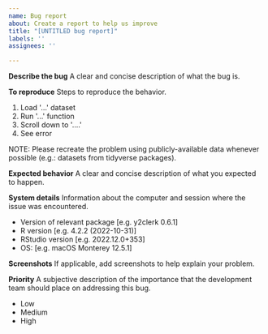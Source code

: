 ```yaml
---
name: Bug report
about: Create a report to help us improve
title: "[UNTITLED bug report]"
labels: ''
assignees: ''

---
```


**Describe the bug**
A clear and concise description of what the bug is.

**To reproduce**
Steps to reproduce the behavior. 
1. Load '...' dataset
2. Run '...' function
3. Scroll down to '....'
4. See error

NOTE: Please recreate the problem using publicly-available data whenever possible (e.g.: datasets from tidyverse packages). 

**Expected behavior**
A clear and concise description of what you expected to happen.

**System details**
Information about the computer and session where the issue was encountered.
 - Version of relevant package [e.g. y2clerk 0.6.1] 
 - R version [e.g. 4.2.2 (2022-10-31)]
 - RStudio version [e.g. 2022.12.0+353]
 - OS: [e.g. macOS Monterey 12.5.1]

**Screenshots**
If applicable, add screenshots to help explain your problem.

**Priority**
A subjective description of the importance that the development team should place on addressing this bug.
 - Low
 - Medium
 - High
